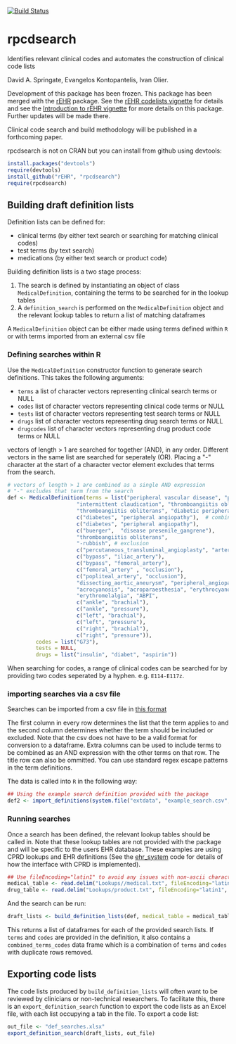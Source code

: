 [![Build Status](https://travis-ci.org/rOpenHealth/rpcdsearch.png?branch=master)](https://travis-ci.org/rOpenHealth/rpcdsearch)

# rpcdsearch

Identifies relevant clinical codes and automates the construction of clinical code lists

David A. Springate, Evangelos Kontopantelis, Ivan Olier.

Development of this package has been frozen. This package has been merged with the [rEHR](https://github.com/rOpenHealth/rEHR/blob/master/vignettes/introduction-to-rehr.pdf) package. See the [rEHR codelists vignette](https://github.com/rOpenHealth/rEHR/blob/master/vignettes/codelists.pdf) for details and see the [Introduction to rEHR vignette](https://github.com/rOpenHealth/rEHR/blob/master/vignettes/introduction-to-rehr.pdf) for more details on this package. Further updates will be made there.

Clinical code search and build methodology will be published in a forthcoming paper.

rpcdsearch is not on CRAN but you can install from github using devtools:

```R
install.packages("devtools")
require(devtools)
install_github("rEHR", "rpcdsearch")
require(rpcdsearch)
```

## Building draft definition lists

Definition lists can be defined for:

- clinical terms (by either text search or searching for matching clinical codes)
- test terms (by text search)
- medications (by either text search or product code)


Building definition lists is a two stage process:

1. The search is defined by instantiating an object of class `MedicalDefinition`, containing the terms to be searched for in the lookup tables
2. A `definition_search` is performed on the `MedicalDefinition` object and the relevant lookup tables to return a list of matching dataframes 

A `MedicalDefinition` object can be either made using terms defined within `R` or with terms imported from an external csv file

### Defining searches within R

Use the `MedicalDefinition` constructor function to generate search definitions. This takes the following arguments:

- `terms` a list of character vectors representing clinical search terms  or NULL 
- `codes` list of character vectors representing clinical code terms or NULL
- `tests` list of character vectors representing test search terms or NULL
- `drugs` list of character vectors representing drug search terms or NULL
- `drugcodes` list of character vectors representing drug product code terms or NULL

vectors of length > 1 are searched for together (AND), in any order.  Different vectors in the same list are searched for seperately (OR). Placing a "-" character at the start of a character vector element excludes that terms from the search. 

```R
# vectors of length > 1 are combined as a single AND expression
# "-" excludes that term from the search
def <- MedicalDefinition(terms = list("peripheral vascular disease", "peripheral gangrene", "-wrong answer",
                      "intermittent claudication", "thromboangiitis obliterans",
                      "thromboangiitis obliterans", "diabetic peripheral angiopathy",
                      c("diabetes", "peripheral angiopathy"),  # combined as a single AND expression
                      c("diabetes", "peripheral angiopathy"),
                      c("buerger",  "disease presenile_gangrene"),
                      "thromboangiitis obliterans",
                      "-rubbish", # exclusion
                      c("percutaneous_transluminal_angioplasty", "artery"),
                      c("bypass", "iliac_artery"),
                      c("bypass", "femoral_artery"),
                      c("femoral_artery" , "occlusion"),
                      c("popliteal_artery", "occlusion"),
                      "dissecting_aortic_aneurysm", "peripheral_angiopathic_disease",
                      "acrocyanosis", "acroparaesthesia", "erythrocyanosis",
                      "erythromelalgia", "ABPI",
                      c("ankle", "brachial"),
                      c("ankle", "pressure"),
                      c("left", "brachial"),
                      c("left", "pressure"),
                      c("right", "brachial"),
                      c("right", "pressure")),
         codes = list("G73"),
         tests = NULL,
         drugs = list("insulin", "diabet", "aspirin"))
```

When searching for codes, a range of clinical codes can be searched for by providing two codes seperated by a hyphen. e.g. `E114-E117z`. 

### importing searches via a csv file

Searches can be imported from a csv file in [this format](https://github.com/rOpenHealth/rpcdsearch/blob/master/inst/extdata/example_search.csv)

The first column in every row determines the list that the term applies to and the second column determines whether the term should be included or excluded. Note that the csv does not have to be a valid format for conversion to a dataframe.  Extra columns can be used to include terms to be combined as an AND expression with the other terms on that row.  The title row can also be ommitted. You can use standard regex escape patterns in the term definitions.

The data is called into `R` in the following way:

```R
## Using the example search definition provided with the package
def2 <- import_definitions(system.file("extdata", "example_search.csv", package = "rpcdsearch"))
```

### Running searches

Once a search has been defined, the relevant lookup tables should be called in.  Note that these lookup tables are not provided with the package and will be specific to the users EHR database.  These examples are using CPRD lookups and EHR definitions (See the [ehr_system](https://github.com/rOpenHealth/rpcdsearch/blob/master/R/ehr_system.R) code for details of how the interface with CPRD is implemented).

```R
## Use fileEncoding="latin1" to avoid any issues with non-ascii characters
medical_table <- read.delim("Lookups//medical.txt", fileEncoding="latin1", stringsAsFactors = FALSE)
drug_table <- read.delim("Lookups/product.txt", fileEncoding="latin1", stringsAsFactors = FALSE)
```

And the search can be run:

```R
draft_lists <- build_definition_lists(def, medical_table = medical_table,drug_table = drug_table)
```

This returns a list of dataframes for each of the provided search lists.  If `terms` and `codes` are provided in the definition, it also contains a `combined_terms_codes` data frame which is a combination of `terms` and `codes` with duplicate rows removed.

## Exporting code lists

The code lists produced by `build_definition_lists` will often want to be reviewed by clinicians or non-technical researchers.  To facilitate this, there is an `export_definition_search` function to export the code lists as an Excel file, with each list occupying a tab in the file.  To export a code list:

```R
out_file <- "def_searches.xlsx"
export_definition_search(draft_lists, out_file)
```
